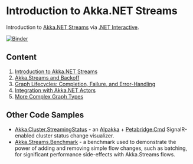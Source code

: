 # Introduction to Akka.NET Streams
Introduction to [Akka.NET Streams](https://getakka.net/articles/streams/introduction.html) via [.NET Interactive](https://github.com/dotnet/interactive).

[![Binder](https://mybinder.org/badge_logo.svg)](https://mybinder.org/v2/gh/Aaronontheweb/intro-to-akka.net-streams/HEAD)

## Content

1. [Introduction to Akka.NET Streams](notebooks/lesson1-introduction.ipynb)
2. [Akka.Streams and Backoff](notebooks/lesson1-introduction.ipynb)
3. [Graph Lifecycles: Completion, Failure, and Error-Handling](notebooks/lesson3-graph-lifecycles.ipynb)
4. [Integration with Akka.NET Actors](notebooks/lesson4-integration-with-actors.ipynb)
5. [More Complex Graph Types](notebooks/lesson5-more-complex-graphs.ipynb)

## Other Code Samples

* [Akka.Cluster.StreamingStatus](https://github.com/Aaronontheweb/Akka.Cluster.StreamingStatus) - an [Alpakka](https://alpakka.getakka.net/) + [Petabridge.Cmd](https://cmd.petabridge.com/) SignalR-enabled cluster status change visualizer.
* [Akka.Streams.Benchmark](https://github.com/Aaronontheweb/Akka.Streams.Benchmark) - a benchmark used to demonstrate the power of adding and removing simple flow changes, such as batching, for significant performance side-effects with Akka.Streams flows.
